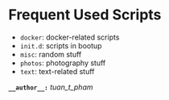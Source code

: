 Frequent Used Scripts
=====================

  * `docker`: docker-related scripts
  * `init.d`: scripts in bootup
  * `misc`: random stuff
  * `photos`: photography stuff
  * `text`: text-related stuff

**`__author__:`** *tuan_t_pham*
